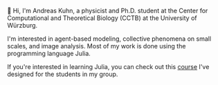 👋 Hi, I'm Andreas Kuhn, a physicist and Ph.D. student at the Center for Computational and Theoretical Biology (CCTB) at the University of Würzburg.

I'm interested in agent-based modeling, collective phenomena on small scales, and image analysis. Most of my work is done using the programming language Julia.

If you're interested in learning Julia, you can check out this [course](https://github.com/AndreasKuhn-ak/WS2022_Julia) I've designed for the students in my group.
